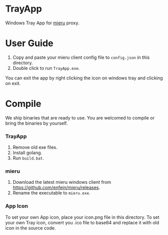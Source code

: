 # TrayApp

Windows Tray App for [mieru](https://github.com/enfein/mieru) proxy.

# User Guide

1. Copy and paste your mieru client config file to `config.json` in this directory.
2. Double click to run `TrayApp.exe`.

You can exit the app by right clicking the icon on windows tray and clicking on exit.

# Compile

We ship binaries that are ready to use. You are welcomed to compile or bring the binaries by yourself.

### TrayApp

1. Remove old exe files.
2. Install golang.
3. Run `build.bat`.

### mieru

1. Download the latest mieru windows client from https://github.com/enfein/mieru/releases.
2. Rename the executable to `mieru.exe`.

### App Icon

To set your own App icon, place your icon.png file in this directory. 
To set your own Tray icon, convert you .ico file to base64 and replace it with old icon in the source code.

